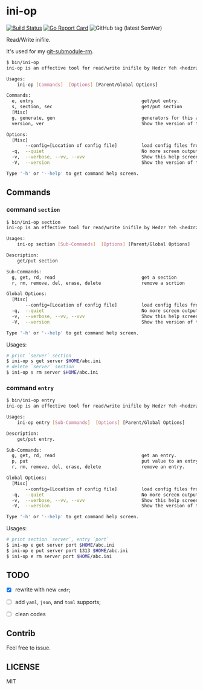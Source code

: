 # ini-op

[![Build Status](https://travis-ci.org/hedzr/ini-op.svg?branch=master)](https://travis-ci.org/hedzr/ini-op)
[![Go Report Card](https://goreportcard.com/badge/github.com/hedzr/ini-op)](https://goreportcard.com/report/github.com/hedzr/ini-op)
![GitHub tag (latest SemVer)](https://img.shields.io/github/tag/hedzr/ini-op.svg?label=release)

Read/Write inifile.

It's used for my [git-submodule-rm](https://gist.github.com/hedzr/eff2a3b67efa3d3c52a0fc0d292182d5).


```bash
$ bin/ini-op
ini-op is an effective tool for read/write inifile by Hedzr Yeh <hedzrz@gmail.com> - v0.2.3

Usages:
    ini-op [Commands]  [Options] [Parent/Global Options]

Commands:
  e, entry                                        get/put entry.
  s, section, sec                                 get/put section
  [Misc]
  g, generate, gen                                generators for this app.
  version, ver                                    Show the version of this app.

Options:
  [Misc]
       --config=[Location of config file]         load config files from where you specified
  -q,  --quiet                                    No more screen output. (default=false)
  -v,  --verbose, --vv, --vvv                     Show this help screen (default=false)
  -V,  --version                                  Show the version of this app. (default=false)

Type '-h' or '--help' to get command help screen.
```

## Commands

### command `section`

```bash
$ bin/ini-op section
ini-op is an effective tool for read/write inifile by Hedzr Yeh <hedzrz@gmail.com> - v0.2.3

Usages:
    ini-op section [Sub-Commands]  [Options] [Parent/Global Options]

Description:
    get/put section

Sub-Commands:
  g, get, rd, read                                get a section
  r, rm, remove, del, erase, delete               remove a scrtion

Global Options:
  [Misc]
       --config=[Location of config file]         load config files from where you specified
  -q,  --quiet                                    No more screen output. (default=false)
  -v,  --verbose, --vv, --vvv                     Show this help screen (default=false)
  -V,  --version                                  Show the version of this app. (default=false)

Type '-h' or '--help' to get command help screen.
```

Usages:

```bash
# print `server` section
$ ini-op s get server $HOME/abc.ini
# delete `server` section
$ ini-op s rm server $HOME/abc.ini

```

### command `entry`

```bash
$ bin/ini-op entry
ini-op is an effective tool for read/write inifile by Hedzr Yeh <hedzrz@gmail.com> - v0.2.3

Usages:
    ini-op entry [Sub-Commands]  [Options] [Parent/Global Options]

Description:
    get/put entry.

Sub-Commands:
  g, get, rd, read                                get an entry.
  p, put                                          put value to an entry.
  r, rm, remove, del, erase, delete               remove an entry.

Global Options:
  [Misc]
       --config=[Location of config file]         load config files from where you specified
  -q,  --quiet                                    No more screen output. (default=false)
  -v,  --verbose, --vv, --vvv                     Show this help screen (default=false)
  -V,  --version                                  Show the version of this app. (default=false)

Type '-h' or '--help' to get command help screen.
```

Usages:

```bash
# print section `server`, entry `port`
$ ini-op e get server port $HOME/abc.ini
$ ini-op e put server port 1313 $HOME/abc.ini
$ ini-op e rm server port $HOME/abc.ini
```



## **TODO**

- [x] rewrite with new `cmdr`;
- [ ] add `yaml`, `json`, and `toml` supports;
- [ ] clean codes



## Contrib

Feel free to issue.



## LICENSE

MIT

